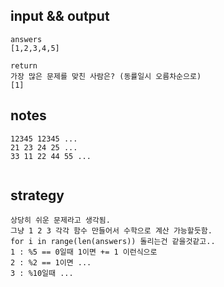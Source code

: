 ## input && output
```
answers
[1,2,3,4,5]

return
가장 많은 문제를 맞친 사람은? (동률일시 오름차순으로)
[1]
```

## notes
```
12345 12345 ...
21 23 24 25 ...
33 11 22 44 55 ...


```

## strategy
```
상당히 쉬운 문제라고 생각됨.
그냥 1 2 3 각각 함수 만들어서 수학으로 계산 가능할듯함.
for i in range(len(answers)) 돌리는건 같을것같고..
1 : %5 == 0일때 1이면 += 1 이런식으로
2 : %2 == 1이면 ...
3 : %10일때 ...
```
